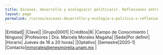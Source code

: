 ```yaml
---
title: Escasez, desarrollo y ecología(s) política(s). Reflexiones antropológicas para pensar la socionaturaleza
layout: page
permalink: /cursos/escasez-desarrollo-y-ecologia-s-politica-s-reflexiones-antropologicas-para-pensar-la-socionaturaleza/
---
```


|Entidad||
|Clave||
|Grupo|0001|
|Créditos|8|
|Campo de Conocimiento | Ninguno|
|Profesores | Dra. Marcela Morales Magaña|
|Sede|Por definir|
|Horario| Jueves de 16 a 20 horas|
||Optativo|
|Semestre|2020-1|
|Contacto|mmorales@enesmorelia.unam.mx |
